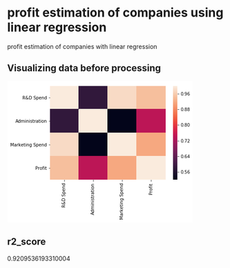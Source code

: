 # profit estimation of companies using linear regression

profit estimation of companies with linear regression

## Visualizing data before processing

![Screenshot](images/1.png)


## r2_score

0.9209536193310004

